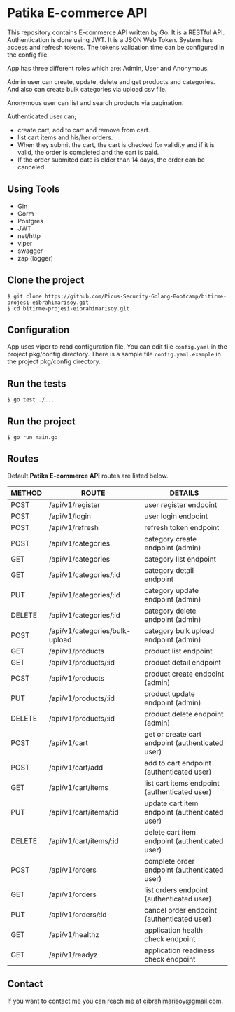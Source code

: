 # Patika E-commerce API

This repository contains E-commerce API written by Go. It is a RESTful API.
Authentication is done using JWT. It is a JSON Web Token.
System has access and refresh tokens. 
The tokens validation time can be configured in the config file.

App has three different roles which are:
Admin, User and Anonymous.

Admin user can create, update, delete and get products and categories.
And also can create bulk categories via upload csv file.

Anonymous user can list and search products via pagination.

Authenticated user can;
 - create cart, add to cart and remove from cart.
 - list cart items and his/her orders.
 - When they submit the cart, the cart is checked for validity and if it is valid,
    the order is completed and the cart is paid.
 - If the order submited date is older than 14 days, the order can be canceled.

## Using Tools
 - Gin
 - Gorm
 - Postgres
 - JWT
 - net/http
 - viper
 - swagger
 - zap (logger)

## Clone the project
```
$ git clone https://github.com/Picus-Security-Golang-Bootcamp/bitirme-projesi-eibrahimarisoy.git
$ cd bitirme-projesi-eibrahimarisoy.git
```

## Configuration
App uses viper to read configuration file.
You can edit file `config.yaml` in the project pkg/config directory.
There is a sample file `config.yaml.example` in the project pkg/config directory.

## Run the tests
```
$ go test ./...
```
 ## Run the project
```
$ go run main.go
```

## Routes
Default **Patika E-commerce API** routes are listed below. 

| METHOD  | ROUTE                           | DETAILS                                         |
|---------|---------------------------------|-------------------------------------------------|
| POST    | /api/v1/register                | user register endpoint                          |
| POST    | /api/v1/login                   | user login endpoint                             |
| POST    | /api/v1/refresh                 | refresh token endpoint                          |
| POST    | /api/v1/categories              | category create endpoint (admin)                |
| GET     | /api/v1/categories              | category list endpoint                          |
| GET     | /api/v1/categories/:id          | category detail endpoint                        |
| PUT     | /api/v1/categories/:id          | category update endpoint (admin)                |
| DELETE  | /api/v1/categories/:id          | category delete endpoint (admin)                |
| POST    | /api/v1/categories/bulk-upload  | category bulk upload endpoint (admin)           |
| GET     | /api/v1/products                | product list endpoint                           |
| GET     | /api/v1/products/:id            | product detail endpoint                         |
| POST    | /api/v1/products                | product create endpoint (admin)                 |
| PUT     | /api/v1/products/:id            | product update endpoint (admin)                 |
| DELETE  | /api/v1/products/:id            | product delete endpoint (admin)                 |
| POST    | /api/v1/cart                    | get or create cart endpoint (authenticated user)|        
| POST    | /api/v1/cart/add                | add to cart endpoint (authenticated user)       |
| GET     | /api/v1/cart/items              | list cart items endpoint (authenticated user)   |
| PUT     | /api/v1/cart/items/:id          | update cart item endpoint (authenticated user)  |
| DELETE  | /api/v1/cart/items/:id          | delete cart item endpoint (authenticated user)  |
| POST    | /api/v1/orders                  | complete order endpoint (authenticated user)    |
| GET     | /api/v1/orders                  | list orders endpoint (authenticated user)       |
| PUT     | /api/v1/orders/:id              | cancel order endpoint (authenticated user)      |
| GET     | /api/v1/healthz                 | application health check endpoint               |
| GET     | /api/v1/readyz                  | application readiness check endpoint            |

## Contact

If you want to contact me you can reach me at <eibrahimarisoy@gmail.com>.